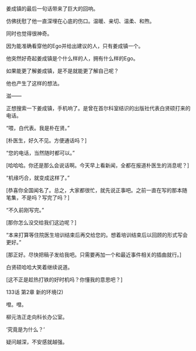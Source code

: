 姜成镇的最后一句话带来了巨大的回响。

仿佛抚慰了他一直深埋在心底的伤口。温暖、亲切、温柔、和煦。

同时也觉得很神奇。

因为能准确看穿他的Ego并给出建议的人，只有姜成镇一个。

他突然好奇起姜成镇是个什么样的人，拥有什么样的Ego。

如果能更了解姜成镇，是不是就能更了解自己呢？

他也产生了这样的想法。

滋——

正想搜索一下姜成镇，手机响了。是曾在首尔科室结识的出版社代表白贤硕打来的电话。

“喂，白代表。我是朴在贤。”

[朴医生，好久不见。方便通话吗？]

“您的电话，当然随时都可以。”

[哈哈哈。你还是那么会说话啊。今天早上看新闻，全都在报道朴医生的消息呢？]

“机缘巧合，就变成这样了。”

[恭喜你全国闻名了。总之，大家都很忙，就先说正事吧。之前一直在写的那本随笔集，不是吗？写完了吗？]

“不久前刚写完。”

[那你怎么没交给我们这边呢？]

“本来打算等住院医生培训结束后再交给您的。想着培训结束后以回顾的形式写会更好。”

[那正好。尽快把稿子发给我吧。只需要再加一个和最近事件相关的插曲就行。]

白贤硕哈哈大笑着继续说道。

[这不正是趁热打铁的好时机吗？你懂我的意思吧？]

133话 第2章 新的环境(2)

噔。噔。

柳元浩正走向科长办公室。

‘究竟是为什么？’

疑问越深，不安感就越强。